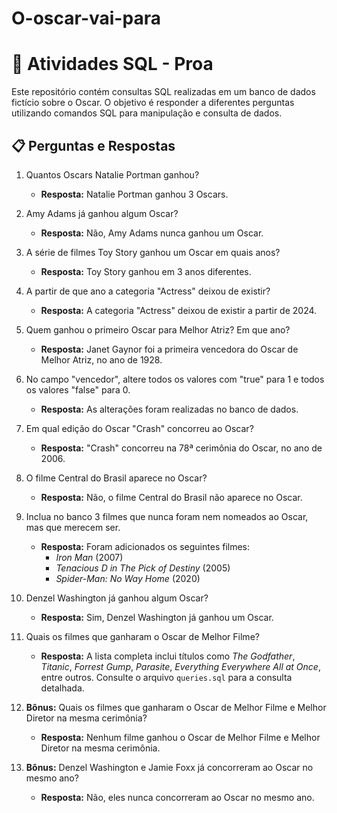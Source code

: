 # O-oscar-vai-para
# 🎥 **Atividades SQL - Proa**

Este repositório contém consultas SQL realizadas em um banco de dados fictício sobre o Oscar. O objetivo é responder a diferentes perguntas utilizando comandos SQL para manipulação e consulta de dados.

## 📋 **Perguntas e Respostas**

1. Quantos Oscars Natalie Portman ganhou?  
   - **Resposta:** Natalie Portman ganhou 3 Oscars.

2. Amy Adams já ganhou algum Oscar?  
   - **Resposta:** Não, Amy Adams nunca ganhou um Oscar.

3. A série de filmes Toy Story ganhou um Oscar em quais anos?  
   - **Resposta:** Toy Story ganhou em 3 anos diferentes.

4. A partir de que ano a categoria "Actress" deixou de existir?  
   - **Resposta:** A categoria "Actress" deixou de existir a partir de 2024.

5. Quem ganhou o primeiro Oscar para Melhor Atriz? Em que ano?  
   - **Resposta:** Janet Gaynor foi a primeira vencedora do Oscar de Melhor Atriz, no ano de 1928.

6. No campo "vencedor", altere todos os valores com "true" para 1 e todos os valores "false" para 0.  
   - **Resposta:** As alterações foram realizadas no banco de dados.

7. Em qual edição do Oscar "Crash" concorreu ao Oscar?  
   - **Resposta:** "Crash" concorreu na 78ª cerimônia do Oscar, no ano de 2006.

8. O filme Central do Brasil aparece no Oscar?  
   - **Resposta:** Não, o filme Central do Brasil não aparece no Oscar.

9. Inclua no banco 3 filmes que nunca foram nem nomeados ao Oscar, mas que merecem ser.  
   - **Resposta:** Foram adicionados os seguintes filmes:
     - *Iron Man* (2007)
     - *Tenacious D in The Pick of Destiny* (2005)
     - *Spider-Man: No Way Home* (2020)

10. Denzel Washington já ganhou algum Oscar?  
    - **Resposta:** Sim, Denzel Washington já ganhou um Oscar.

11. Quais os filmes que ganharam o Oscar de Melhor Filme?  
    - **Resposta:** A lista completa inclui títulos como *The Godfather*, *Titanic*, *Forrest Gump*, *Parasite*, *Everything Everywhere All at Once*, entre outros. Consulte o arquivo `queries.sql` para a consulta detalhada.

12. **Bônus:** Quais os filmes que ganharam o Oscar de Melhor Filme e Melhor Diretor na mesma cerimônia?  
    - **Resposta:** Nenhum filme ganhou o Oscar de Melhor Filme e Melhor Diretor na mesma cerimônia.

13. **Bônus:** Denzel Washington e Jamie Foxx já concorreram ao Oscar no mesmo ano?  
    - **Resposta:** Não, eles nunca concorreram ao Oscar no mesmo ano.
